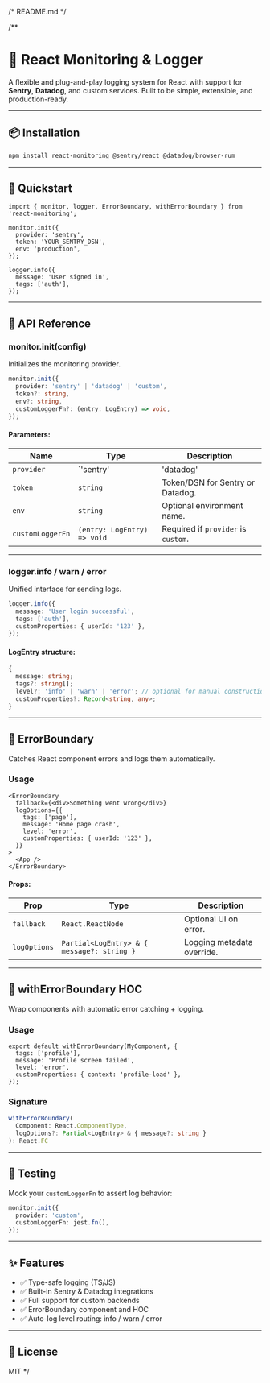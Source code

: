/*
README.md
*/

/**
# 🧩 React Monitoring & Logger

A flexible and plug-and-play logging system for React with support for **Sentry**, **Datadog**, and custom services. Built to be simple, extensible, and production-ready.

---

## 📦 Installation

```bash
npm install react-monitoring @sentry/react @datadog/browser-rum
```

---

## 🚀 Quickstart

```tsx
import { monitor, logger, ErrorBoundary, withErrorBoundary } from 'react-monitoring';

monitor.init({
  provider: 'sentry',
  token: 'YOUR_SENTRY_DSN',
  env: 'production',
});

logger.info({
  message: 'User signed in',
  tags: ['auth'],
});
```

---

## 🔧 API Reference

### monitor.init(config)
Initializes the monitoring provider.

```ts
monitor.init({
  provider: 'sentry' | 'datadog' | 'custom',
  token?: string,
  env?: string,
  customLoggerFn?: (entry: LogEntry) => void,
});
```

#### Parameters:
| Name             | Type                                      | Description                          |
|------------------|-------------------------------------------|--------------------------------------|
| `provider`       | `'sentry' | 'datadog' | 'custom'`         | Required. Which logger to use.       |
| `token`          | `string`                                  | Token/DSN for Sentry or Datadog.     |
| `env`            | `string`                                  | Optional environment name.           |
| `customLoggerFn` | `(entry: LogEntry) => void`               | Required if `provider` is `custom`.  |

---

### logger.info / warn / error
Unified interface for sending logs.

```ts
logger.info({
  message: 'User login successful',
  tags: ['auth'],
  customProperties: { userId: '123' },
});
```

#### LogEntry structure:
```ts
{
  message: string;
  tags?: string[];
  level?: 'info' | 'warn' | 'error'; // optional for manual construction
  customProperties?: Record<string, any>;
}
```

---

## 🧱 ErrorBoundary
Catches React component errors and logs them automatically.

### Usage
```tsx
<ErrorBoundary
  fallback={<div>Something went wrong</div>}
  logOptions={{
    tags: ['page'],
    message: 'Home page crash',
    level: 'error',
    customProperties: { userId: '123' },
  }}
>
  <App />
</ErrorBoundary>
```

#### Props:
| Prop         | Type                                  | Description                             |
|--------------|----------------------------------------|-----------------------------------------|
| `fallback`   | `React.ReactNode`                      | Optional UI on error.                   |
| `logOptions` | `Partial<LogEntry> & { message?: string }` | Logging metadata override.         |

---

## 🎯 withErrorBoundary HOC
Wrap components with automatic error catching + logging.

### Usage
```tsx
export default withErrorBoundary(MyComponent, {
  tags: ['profile'],
  message: 'Profile screen failed',
  level: 'error',
  customProperties: { context: 'profile-load' },
});
```

### Signature
```ts
withErrorBoundary(
  Component: React.ComponentType,
  logOptions?: Partial<LogEntry> & { message?: string }
): React.FC
```

---

## 🧪 Testing
Mock your `customLoggerFn` to assert log behavior:
```ts
monitor.init({
  provider: 'custom',
  customLoggerFn: jest.fn(),
});
```

---

## ✨ Features
- ✅ Type-safe logging (TS/JS)
- ✅ Built-in Sentry & Datadog integrations
- ✅ Full support for custom backends
- ✅ ErrorBoundary component and HOC
- ✅ Auto-log level routing: info / warn / error

---

## 📄 License
MIT
*/
